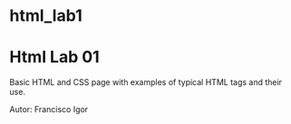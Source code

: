 # html_lab1
Html Lab 01
==========

Basic HTML and CSS page with examples of typical HTML tags and their use.

Autor: Francisco Igor 